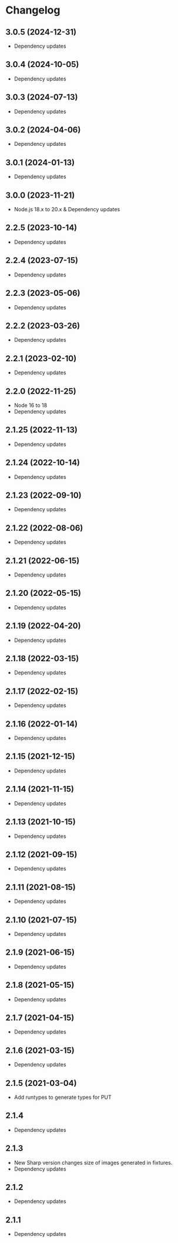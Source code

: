 # Changelog

## 3.0.5 (2024-12-31)

- Dependency updates

## 3.0.4 (2024-10-05)

- Dependency updates

## 3.0.3 (2024-07-13)

- Dependency updates

## 3.0.2 (2024-04-06)

- Dependency updates

## 3.0.1 (2024-01-13)

- Dependency updates

## 3.0.0 (2023-11-21)

- Node.js 18.x to 20.x & Dependency updates

## 2.2.5 (2023-10-14)

- Dependency updates

## 2.2.4 (2023-07-15)

- Dependency updates

## 2.2.3 (2023-05-06)

- Dependency updates

## 2.2.2 (2023-03-26)

- Dependency updates

## 2.2.1 (2023-02-10)

- Dependency updates

## 2.2.0 (2022-11-25)

- Node 16 to 18
- Dependency updates

## 2.1.25 (2022-11-13)

- Dependency updates

## 2.1.24 (2022-10-14)

- Dependency updates

## 2.1.23 (2022-09-10)

- Dependency updates

## 2.1.22 (2022-08-06)

- Dependency updates

## 2.1.21 (2022-06-15)

- Dependency updates

## 2.1.20 (2022-05-15)

- Dependency updates

## 2.1.19 (2022-04-20)

- Dependency updates

## 2.1.18 (2022-03-15)

- Dependency updates

## 2.1.17 (2022-02-15)

- Dependency updates

## 2.1.16 (2022-01-14)

- Dependency updates

## 2.1.15 (2021-12-15)

- Dependency updates

## 2.1.14 (2021-11-15)

- Dependency updates

## 2.1.13 (2021-10-15)

- Dependency updates

## 2.1.12 (2021-09-15)

- Dependency updates

## 2.1.11 (2021-08-15)

- Dependency updates

## 2.1.10 (2021-07-15)

- Dependency updates

## 2.1.9 (2021-06-15)

- Dependency updates

## 2.1.8 (2021-05-15)

- Dependency updates

## 2.1.7 (2021-04-15)

- Dependency updates

## 2.1.6 (2021-03-15)

- Dependency updates

## 2.1.5 (2021-03-04)

- Add runtypes to generate types for PUT

## 2.1.4

- Dependency updates

## 2.1.3

- New Sharp version changes size of images generated in fixtures.
- Dependency updates

## 2.1.2

- Dependency updates

## 2.1.1

- Dependency updates
